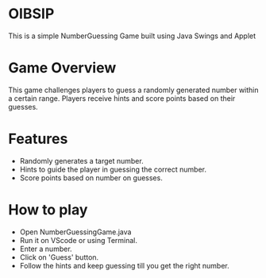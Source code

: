 # OIBSIP   
This is a simple NumberGuessing Game built using Java Swings and Applet
# Game Overview
This game challenges players to guess a randomly generated number within a certain range. Players receive hints and score points based on their guesses.
# Features
* Randomly generates a target number.
* Hints to guide the player in guessing the correct number.
* Score points based on number on guesses.
# How to play
* Open NumberGuessingGame.java
* Run it on VScode or using Terminal.
* Enter a number.
* Click on 'Guess' button.
* Follow the hints and keep guessing till you get the right number.
